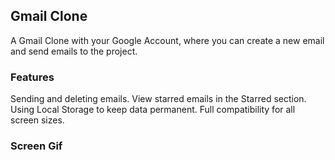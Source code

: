 
<h2>Gmail Clone</h2>

A Gmail Clone with your Google Account, where you can create a new email and send emails to the project.

<h3>Features</h3>

Sending and deleting emails.
View starred emails in the Starred section.
Using Local Storage to keep data permanent.
Full compatibility for all screen sizes.

<h3>Screen Gif</h3>
